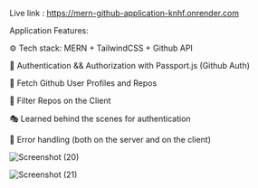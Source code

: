 Live link : https://mern-github-application-knhf.onrender.com


Application Features:

⚙️ Tech stack: MERN + TailwindCSS + Github API

🔑 Authentication && Authorization with Passport.js (Github Auth)

👾 Fetch Github User Profiles and Repos

🚀 Filter Repos on the Client

🎭 Learned behind the scenes for authentication

🐛 Error handling (both on the server and on the client)


![Screenshot (20)](https://github.com/PandeyRahulPandey/Mern_GitHub_Application/assets/118816805/9c760119-da8d-4306-9d7e-1f5aa5c7e031)



![Screenshot (21)](https://github.com/PandeyRahulPandey/Mern_GitHub_Application/assets/118816805/5b2d4880-7db4-4479-9762-053faea7f977)
